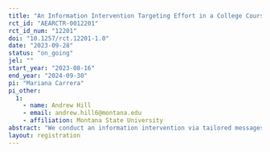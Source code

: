 ```yaml
---
title: "An Information Intervention Targeting Effort in a College Course"
rct_id: "AEARCTR-0012201"
rct_id_num: "12201"
doi: "10.1257/rct.12201-1.0"
date: "2023-09-28"
status: "on_going"
jel: ""
start_year: "2023-08-16"
end_year: "2024-09-30"
pi: "Mariana Carrera"
pi_other:
  1:
    - name: Andrew Hill
    - email: andrew.hill6@montana.edu
    - affiliation: Montana State University
abstract: "We conduct an information intervention via tailored messages sent to students of a large introductory course at a public university. Messages reference the student's observed assignment completion, thus far in the course, and provide statistics on the typical passing rates of students on that trajectory in the past. Outcome variables studied will be the number of subsequent assignments successfully completed on time and the  subjective expectations, halfway through the semester, of own future assignment completion in the second half of the course."
layout: registration
---
```


